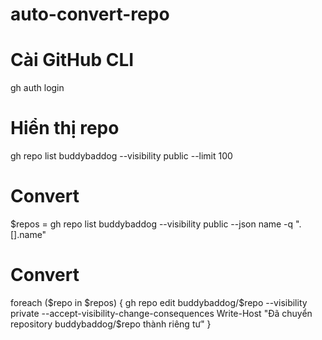 # auto-convert-repo
# Cài GitHub CLI
gh auth login
# Hiển thị repo
gh repo list buddybaddog --visibility public --limit 100
# Convert
$repos = gh repo list buddybaddog --visibility public --json name -q ".[].name"
# Convert
foreach ($repo in $repos) {
  gh repo edit buddybaddog/$repo --visibility private --accept-visibility-change-consequences
  Write-Host "Đã chuyển repository buddybaddog/$repo thành riêng tư"
}
